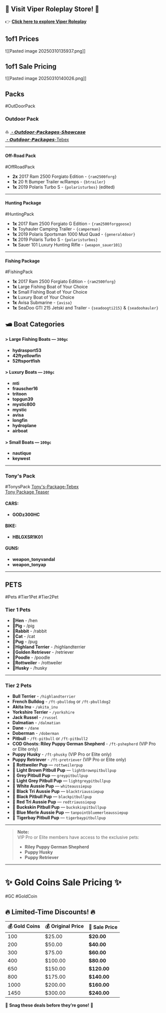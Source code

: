  ## **🌟 Visit Viper Roleplay Store!** 🌟

👉 **[Click here to explore Viper Roleplay](https://viperroleplay.tebex.io)**

## **1of1 Prices**

![[Pasted image 20250310135937.png]]

## **1of1 Sale Pricing** 

![[Pasted image 20250310140026.png]]


## **Packs**
#OutDoorPack

### **Outdoor Pack**  
⛵ [・𝙊𝙪𝙩𝙙𝙤𝙤𝙧-𝙋𝙖𝙘𝙠𝙖𝙜𝙚𝙨-𝙎𝙝𝙤𝙬𝙘𝙖𝙨𝙚](https://discord.com/channels/876558619779412078/1074168032944980030)  
[・𝙊𝙪𝙩𝙙𝙤𝙤𝙧-𝙋𝙖𝙘𝙠𝙖𝙜𝙚𝙨-Tebex](https://viperroleplay.tebex.io/category/mechanic-shops-2)

---

#### **Off-Road Pack**
#OffRoadPack
- **2x** 2017 Ram 2500 Forgiato Edition - `{ram2500forg}`
- **1x** 20 ft Bumper Trailer w/Ramps - `{btrailer}`
- **1x** 2019 Polaris Turbo S - `{polaristurbos}` (edited)

---

#### **Hunting Package**
#HuntingPack
- **1x** 2017 Ram 2500 Forgiato G Edition - `{ram2500forggoose}`
- **1x** Toyhauler Camping Trailer - `{camperman}`
- **1x** 2019 Polaris Sportsman 1000 Mud Quad - `{general4door}`
- **1x** 2019 Polaris Turbo S - `{polaristurbos}`
- **1x** Sauer 101 Luxury Hunting Rifle - `{weapon_sauer101}`

---

#### **Fishing Package**
#FishingPack
- **1x** 2017 Ram 2500 Forgiato Edition - `{ram2500forg}`
- **1x** Large Fishing Boat of Your Choice
- **1x** Small Fishing Boat of Your Choice
- **1x** Luxury Boat of Your Choice
- **1x** Avisa Submarine - `{avisa}`
- **1x** SeaDoo GTI 215 Jetski and Trailer - `{seadoogti215}` & `{seadoohauler}`

## 🛥️ Boat Categories

#### > Large Fishing Boats — `300gc`
- **hydrasport53**
- **42ftyellowfin**
- **52ftsportfish**

#### > Luxury Boats — `200gc`
- **mti**
- **frauscher16**
- **tritoon**
- **topgun39**
- **mystic800**
- **mystic**
- **avisa**
- **longfin**
- **hydroplane**
- **airboat**
#### > Small Boats — `100gc`
- **nautique**
- **keywest**

---

### **Tony's Pack**  
#TonysPack
[Tony's-Package-Tebex](https://viperroleplay.tebex.io/category/tonys-package)  
[Tony Package Teaser](https://www.youtube.com/watch?v=P-hRTzNoWrY)
#### **CARS:**  
- **GODz300HC**

#### **BIKE:**  
- **HBLGXSR1K01**

#### **GUNS:**  
- **weapon_tonyvandal**
- **weapon_tonyap**

---


## **PETS**  
#Pets #Tier1Pet #Tier2Pet  
### **Tier 1 Pets**
- 🐾**Hen** -  /hen
- 🐾**Pig** - /pig
- 🐾**Rabbit** - /rabbit
- 🐾**Cat** - /cat
- 🐾**Pug** - /pug
- 🐾**Highland Terrier** - /highlandterrier
- 🐾**Golden Retriever** - /retriever
- 🐾**Poodle** - /poodle
- 🐾**Rottweiler** - /rottweiler
- 🐾**Husky** - /husky

---

### **Tier 2 Pets**
- **Bull Terrier** - `/highlandterrier`
- **French Bulldog** - `/ft-pbulldog` or `/ft-pbulldog2`
- **Akita Inu** - `/akita_inu`
- **Yorkshire Terrier** - `/yorkshire`
- **Jack Russel** - `/russel`
- **Dalmatian** - `/dalmatian`
- **Dane** - `/dane`
- **Doberman** - `/doberman`
- **Pitbull** - `/ft-pitbull` or `/ft-pitbull2`
- **COD Ghosts: Riley Puppy German Shepherd** - `/ft-pshepherd` (VIP Pro or Elite only)
- **Puppy Husky** - `/ft-phusky` (VIP Pro or Elite only)
- **Puppy Retriever** - `/ft-pretriever` (VIP Pro or Elite only)
-  🐾 **Rottweiler Pup** — `rottweilerpup`
- 🐾 **Light Brown Pitbull Pup** — `lightbrownpitbullpup`
- 🐾 **Grey Pitbull Pup** — `greypitbullpup`
- 🐾 **Light Grey Pitbull Pup** — `lightgreypitbullpup`
- 🐾 **White Aussie Pup** — `whiteaussiepup`
- 🐾 **Black Tri Aussie Pup** — `blacktriaussiepup`
- 🐾 **Black Pitbull Pup** — `blackpitbullpup`
- 🐾 **Red Tri Aussie Pup** — `redtriaussiepup`
- 🐾 **Buckskin Pitbull Pup** — `buckskinpitbullpup`
- 🐾 **Blue Merle Aussie Pup** — `tanpointbluemerleaussiepup`
- 🐾 **Tigerbay Pitbull Pup** — `tigerbaypitbullpup`


---

> **Note:**  
> VIP Pro or Elite members have access to the exclusive pets:  
> - **Riley Puppy German Shepherd**  
> - **Puppy Husky**  
> - **Puppy Retriever**


---

# ✨ **Gold Coins Sale Pricing** ✨  
#GC #GoldCoin

## 🔥 **Limited-Time Discounts!** 🔥  

| 💰 **Gold Coins** | 💰 Original Price | 🎉 **Sale Price** |
| ----------------- | ----------------- | ----------------- |
| 100               | $25.00            | **$20.00**        |
| 200               | $50.00            | **$40.00**        |
| 300               | $75.00            | **$60.00**        |
| 400               | $100.00           | **$80.00**        |
| 650               | $150.00           | **$120.00**       |
| 800               | $175.00           | **$140.00**       |
| 1000              | $200.00           | **$160.00**       |
| 1450              | $300.00           | **$240.00**       |

💸 **Snag these deals before they’re gone!** 🚀

